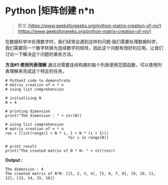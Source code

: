 # Python |矩阵创建 n*n

> 原文:[https://www.geeksforgeeks.org/python-matrix-creation-of-nn/](https://www.geeksforgeeks.org/python-matrix-creation-of-nn/)

在数据科学中处理数字时，我们经常会遇到这样的问题:我们需要处理数据科学，我们需要将一个数字转换为连续数字的矩阵，因此这个问题有很好的应用。让我们讨论一下解决这个问题的某些方法。

**方法#1:使用列表理解**
通过对需要连续构建的每个列表使用范围函数，可以使用列表理解来完成这个特定的任务。

```
# Python3 code to demonstrate
# matrix creation of n * n
# using list comprehension

# initializing N
N = 4

# printing dimension
print("The dimension : " + str(N))

# using list comprehension
# matrix creation of n * n
res = [list(range(1 + N * i, 1 + N * (i + 1)))
                            for i in range(N)]

# print result
print("The created matrix of N * N: " + str(res))
```

**Output :**

```
The dimension : 4
The created matrix of N*N: [[1, 2, 3, 4], [5, 6, 7, 8], [9, 10, 11, 12], [13, 14, 15, 16]]

```